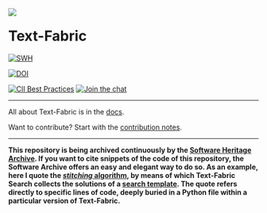 <img src="/docs/images/tf-small.png" align="left"/>

# Text-Fabric

[![SWH](https://archive.softwareheritage.org/badge/origin/https://github.com/annotation/text-fabric/)](https://archive.softwareheritage.org/browse/origin/https://github.com/annotation/text-fabric/)

[![DOI](https://zenodo.org/badge/DOI/10.5281/zenodo.1008899.svg)](https://doi.org/10.5281/zenodo.592193)

[![CII Best Practices](https://bestpractices.coreinfrastructure.org/projects/2592/badge)](https://bestpractices.coreinfrastructure.org/projects/2592)
[![Join the chat](https://badges.gitter.im/annotation/text-fabric.svg)](https://gitter.im/annotation/text-fabric?utm_source=badge&utm_medium=badge&utm_campaign=pr-badge&utm_content=badge)

---

All about Text-Fabric is in the
[docs](https://annotation.github.io/text-fabric/tf).

Want to contribute?
Start with the [contribution notes](codestyle/contributing.md).

---

**This repository is being archived continuously by the 
[Software Heritage Archive](https://archive.softwareheritage.org).
If you want to cite snippets of the code of this repository, the Software Archive
offers an easy and elegant way to do so.
As an example, here I quote the 
[*stitching* algorithm](https://archive.softwareheritage.org/swh:1:cnt:6169c074089ddc8a0e048cb67e1fec57857ef54d;lines=3224-3270/),
by means of which Text-Fabric Search collects the solutions of a
[search template](https://annotation.github.io/text-fabric/tf/about/use.html).
The quote refers directly to specific lines of code, deeply buried in
a Python file within a particular version of Text-Fabric.**
